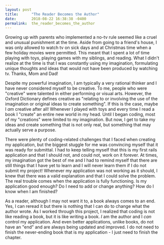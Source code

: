 ```yaml
---
layout: post
title:      "The Reader Becomes the Author"
date:       2018-08-22 16:38:38 -0400
permalink:  the_reader_becomes_the_author
---
```



Growing up with parents who implemented a no-tv rule seemed like a cruel and unusual punishment at the time.  Aside from going to a friend's house, I was only allowed to watch tv on sick days and at Christmas time when a few holiday movies were permitted.  This meant that I spent a lot of time playing with toys, playing games with my siblings, and reading.  What I didn't realize at the time is that I was constantly using my imagination, formulating unique thoughts and ideas that would not have been produced by watching tv.  Thanks, Mom and Dad!

Despite my powerful imagination, I am typically a very rational thinker and I have never considered myself to be creative. To me, people who were "creative" were talented in either performing or visual arts.  However, the Oxford Dictionary defines creative as "relating to or involving the use of the imagination or original ideas to create something".  If this is the case, maybe I *am* creative after all!  Whenever I played with toys and every time I read a book I "create" an entire new world in my head.  Until I began coding, most of my "creations" were limited to my imagination.  But now, I get to take my ideas and create something that is not only real, but something that may actually serve a purpose.

There were plenty of coding-related challenges that I faced when creating my application, but the biggest stuggle for me was convincing myself that it was ready for submittal.  I had to keep telling myself that this is my first rails application and that I should not, and could not, work on it forever.  At times, my imagination got the best of me and I had to remind myself that there are still things that I have yet to learn and I will never learn them if I do not submit my project!  Whenever my application was not working as it should, I knew that there was a valid explanation and that I could solve the problem.  The real trouble comes when the application is fully functioning.  Is my application good enough? Do I need to add or change anything? How do I know when I am finished?

As a reader, although I may not want it to, a book always comes to an end.  Yes, I can reread it but there is nothing that I can do to change what the author wrote.  As I worked through this project, I realized that coding is not like reading a book, but it is like writing a book. *I* am the author and I *can* control my application.  And even better applications, unlike books, do not have an "end" and are always being updated and improved.  I do not need to finish the never-ending book that is my application - I just need to finish the chapter.  
